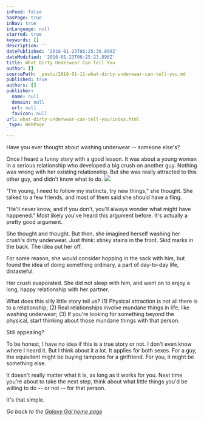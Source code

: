 ```yaml
---
inFeed: false
hasPage: true
inNav: true
inLanguage: null
starred: true
keywords: []
description: ''
datePublished: '2016-01-23T06:25:30.899Z'
dateModified: '2016-01-23T06:25:23.896Z'
title: What Dirty Underwear Can Tell You
author: []
sourcePath: _posts/2016-01-11-what-dirty-underwear-can-tell-you.md
published: true
authors: []
publisher:
  name: null
  domain: null
  url: null
  favicon: null
url: what-dirty-underwear-can-tell-you/index.html
_type: WebPage

---
```

Have you ever thought about washing underwear -- someone else's? 

Once I heard
a funny story with a good lesson. It was about a young woman in a serious
relationship who developed a big crush on another guy. Nothing was wrong with
her existing relationship. But she was really attracted to this other guy, and
didn't know what to do.
![](https://the-grid-user-content.s3-us-west-2.amazonaws.com/0c8f37f9-399e-4971-b531-ae5f62cfcc5a.jpg)

"I'm young, I need to follow my instincts, try new things," she
thought. She talked to a few friends, and most of them said she should have a
fling.

"He'll never know, and if you don't, you'll always wonder what might
have happened." Most likely you've heard this argument before. It's
actually a pretty good argument.

She thought and thought. But then, she imagined herself washing her crush's
dirty underwear. Just think: stinky stains in the front. Skid marks in the back. The idea put her off. 

For some reason, she would consider
hopping in the sack with him, but found the idea of doing something ordinary, a
part of day-to-day life, distasteful. 

Her crush evaporated. She did not sleep with him, and went on to enjoy a
long, happy relationship with her partner.

What does this silly little story tell us? (1) Physical attraction is not
all there is to a relationship; (2) Real relationships involve
mundane things in life, like washing underwear; (3) If you're looking for
something beyond the physical, start thinking about those mundane things
with that person. 

Still appealing?

To be honest, I have no idea if this is a true story or not. I don't even
know where I heard it. But I think about it a lot. It applies for both sexes.
For a guy, the equivilent might be buying tampons for a girlfriend. For you, it
might be something else. 

It doesn't really matter what it is, as long as it works for you. Next time
you're about to take the next step, think about what little things you'd be
willing to do -- or not -- for that person.

It's that simple.

_Go back to the [Galaxy Gal home page][0]_

[0]: http://galaxygal.io/